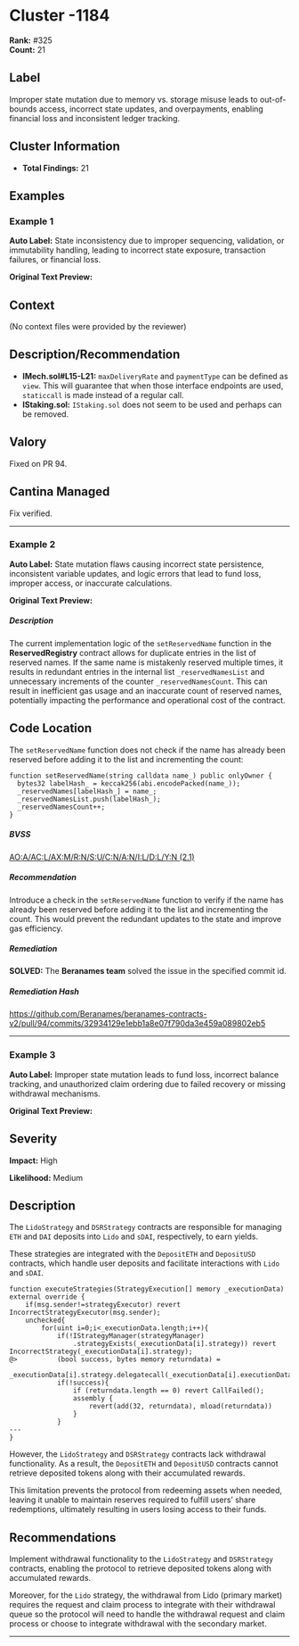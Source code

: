 # Cluster -1184

**Rank:** #325  
**Count:** 21  

## Label
Improper state mutation due to memory vs. storage misuse leads to out-of-bounds access, incorrect state updates, and overpayments, enabling financial loss and inconsistent ledger tracking.

## Cluster Information
- **Total Findings:** 21

## Examples

### Example 1

**Auto Label:** State inconsistency due to improper sequencing, validation, or immutability handling, leading to incorrect state exposure, transaction failures, or financial loss.  

**Original Text Preview:**

## Context
(No context files were provided by the reviewer)

## Description/Recommendation
- **IMech.sol#L15-L21:** `maxDeliveryRate` and `paymentType` can be defined as `view`. This will guarantee that when those interface endpoints are used, `staticcall` is made instead of a regular call.
- **IStaking.sol:** `IStaking.sol` does not seem to be used and perhaps can be removed.

## Valory
Fixed on PR 94.

## Cantina Managed
Fix verified.

---
### Example 2

**Auto Label:** State mutation flaws causing incorrect state persistence, inconsistent variable updates, and logic errors that lead to fund loss, improper access, or inaccurate calculations.  

**Original Text Preview:**

##### Description

The current implementation logic of the `setReservedName` function in the **ReservedRegistry** contract allows for duplicate entries in the list of reserved names. If the same name is mistakenly reserved multiple times, it results in redundant entries in the internal list `_reservedNamesList` and unnecessary increments of the counter `_reservedNamesCount`. This can result in inefficient gas usage and an inaccurate count of reserved names, potentially impacting the performance and operational cost of the contract.

  

Code Location
-------------

The `setReservedName` function does not check if the name has already been reserved before adding it to the list and incrementing the count:

```
function setReservedName(string calldata name_) public onlyOwner {
  bytes32 labelHash_ = keccak256(abi.encodePacked(name_));
  _reservedNames[labelHash_] = name_;
  _reservedNamesList.push(labelHash_);
  _reservedNamesCount++;
}
```

##### BVSS

[AO:A/AC:L/AX:M/R:N/S:U/C:N/A:N/I:L/D:L/Y:N (2.1)](/bvss?q=AO:A/AC:L/AX:M/R:N/S:U/C:N/A:N/I:L/D:L/Y:N)

##### Recommendation

Introduce a check in the `setReservedName` function to verify if the name has already been reserved before adding it to the list and incrementing the count. This would prevent the redundant updates to the state and improve gas efficiency.

##### Remediation

**SOLVED:** The **Beranames team** solved the issue in the specified commit id.

##### Remediation Hash

<https://github.com/Beranames/beranames-contracts-v2/pull/94/commits/32934129e1ebb1a8e07f790da3e459a089802eb5>

---
### Example 3

**Auto Label:** Improper state mutation leads to fund loss, incorrect balance tracking, and unauthorized claim ordering due to failed recovery or missing withdrawal mechanisms.  

**Original Text Preview:**

## Severity

**Impact:** High

**Likelihood:** Medium

## Description

The `LidoStrategy` and `DSRStrategy` contracts are responsible for managing `ETH` and `DAI` deposits into `Lido` and `sDAI`, respectively, to earn yields.

These strategies are integrated with the `DepositETH` and `DepositUSD` contracts, which handle user deposits and facilitate interactions with `Lido` and `sDAI`.

```solidity
function executeStrategies(StrategyExecution[] memory _executionData) external override {
    if(msg.sender!=strategyExecutor) revert IncorrectStrategyExecutor(msg.sender);
    unchecked{
        for(uint i=0;i<_executionData.length;i++){
            if(!IStrategyManager(strategyManager)
                .strategyExists(_executionData[i].strategy)) revert IncorrectStrategy(_executionData[i].strategy);
@>          (bool success, bytes memory returndata) =
                _executionData[i].strategy.delegatecall(_executionData[i].executionData);
            if(!success){
                if (returndata.length == 0) revert CallFailed();
                assembly {
                    revert(add(32, returndata), mload(returndata))
                }
            }
---
}
```

However, the `LidoStrategy` and `DSRStrategy` contracts lack withdrawal functionality. As a result, the `DepositETH` and `DepositUSD` contracts cannot retrieve deposited tokens along with their accumulated rewards.

This limitation prevents the protocol from redeeming assets when needed, leaving it unable to maintain reserves required to fulfill users’ share redemptions, ultimately resulting in users losing access to their funds.

## Recommendations

Implement withdrawal functionality to the `LidoStrategy` and `DSRStrategy` contracts, enabling the protocol to retrieve deposited tokens along with accumulated rewards.

Moreover, for the `Lido` strategy, the withdrawal from Lido (primary market) requires the request and claim process to integrate with their withdrawal queue so the protocol will need to handle the withdrawal request and claim process or choose to integrate withdrawal with the secondary market.

---
